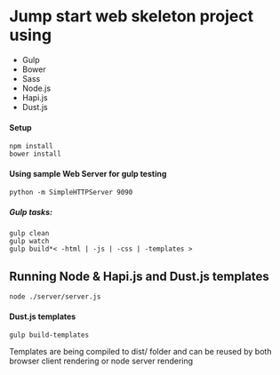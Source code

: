 # Jump start web skeleton project using
 * Gulp
 * Bower
 * Sass
 * Node.js
 * Hapi.js
 * Dust.js 


#### Setup
```
npm install
bower install
```

#### Using sample Web Server for gulp testing
```
python -m SimpleHTTPServer 9090
```

##### Gulp tasks:
```
gulp clean
gulp watch
gulp build*< -html | -js | -css | -templates >
```

## Running Node & Hapi.js and Dust.js templates
```
node ./server/server.js
```

#### Dust.js templates
```
gulp build-templates
```
Templates are being compiled to dist/ folder and can be reused by both browser client rendering or node server rendering

